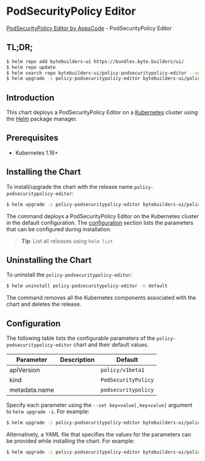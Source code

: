 # PodSecurityPolicy Editor

[PodSecurityPolicy Editor by AppsCode](https://byte.builders) - PodSecurityPolicy Editor

## TL;DR;

```bash
$ helm repo add bytebuilders-ui https://bundles.byte.builders/ui/
$ helm repo update
$ helm search repo bytebuilders-ui/policy-podsecuritypolicy-editor --version=v0.4.3
$ helm upgrade -i policy-podsecuritypolicy-editor bytebuilders-ui/policy-podsecuritypolicy-editor -n default --create-namespace --version=v0.4.3
```

## Introduction

This chart deploys a PodSecurityPolicy Editor on a [Kubernetes](http://kubernetes.io) cluster using the [Helm](https://helm.sh) package manager.

## Prerequisites

- Kubernetes 1.16+

## Installing the Chart

To install/upgrade the chart with the release name `policy-podsecuritypolicy-editor`:

```bash
$ helm upgrade -i policy-podsecuritypolicy-editor bytebuilders-ui/policy-podsecuritypolicy-editor -n default --create-namespace --version=v0.4.3
```

The command deploys a PodSecurityPolicy Editor on the Kubernetes cluster in the default configuration. The [configuration](#configuration) section lists the parameters that can be configured during installation.

> **Tip**: List all releases using `helm list`

## Uninstalling the Chart

To uninstall the `policy-podsecuritypolicy-editor`:

```bash
$ helm uninstall policy-podsecuritypolicy-editor -n default
```

The command removes all the Kubernetes components associated with the chart and deletes the release.

## Configuration

The following table lists the configurable parameters of the `policy-podsecuritypolicy-editor` chart and their default values.

|   Parameter   | Description |            Default             |
|---------------|-------------|--------------------------------|
| apiVersion    |             | <code>policy/v1beta1</code>    |
| kind          |             | <code>PodSecurityPolicy</code> |
| metadata.name |             | <code>podsecuritypolicy</code> |


Specify each parameter using the `--set key=value[,key=value]` argument to `helm upgrade -i`. For example:

```bash
$ helm upgrade -i policy-podsecuritypolicy-editor bytebuilders-ui/policy-podsecuritypolicy-editor -n default --create-namespace --version=v0.4.3 --set apiVersion=policy/v1beta1
```

Alternatively, a YAML file that specifies the values for the parameters can be provided while
installing the chart. For example:

```bash
$ helm upgrade -i policy-podsecuritypolicy-editor bytebuilders-ui/policy-podsecuritypolicy-editor -n default --create-namespace --version=v0.4.3 --values values.yaml
```
